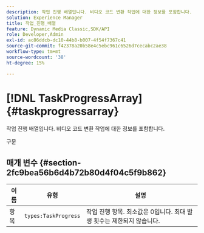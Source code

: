 ```yaml
---
description: 작업 진행 배열입니다. 비디오 코드 변환 작업에 대한 정보를 포함합니다.
solution: Experience Manager
title: 작업_진행_배열
feature: Dynamic Media Classic,SDK/API
role: Developer,Admin
exl-id: ac86ddcb-dc10-44b8-b007-4f54f7367c41
source-git-commit: f42378a20b58e4c5ebc961c6526d7cecabc2ae38
workflow-type: tm+mt
source-wordcount: '38'
ht-degree: 15%

---
```


# [!DNL TaskProgressArray]{#taskprogressarray}

작업 진행 배열입니다. 비디오 코드 변환 작업에 대한 정보를 포함합니다.

구문

## 매개 변수 {#section-2fc9bea56b6d4b72b80d4f04c5f9b862}

| 이름 | 유형 | 설명 |
|---|---|---|
| 항목 | `types:TaskProgress` | 작업 진행 항목. 최소값은 0입니다. 최대 발생 횟수는 제한되지 않습니다. |

